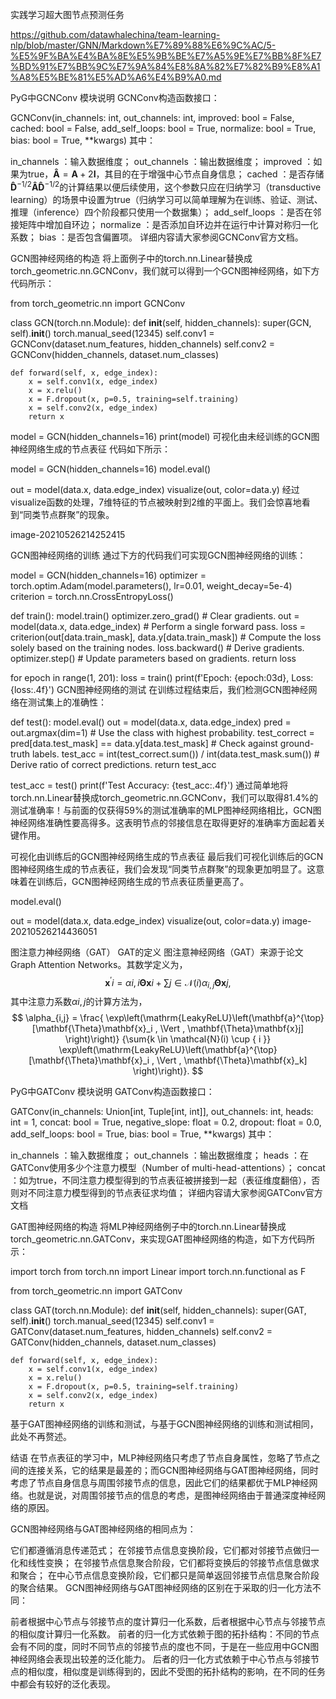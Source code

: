 实践学习超大图节点预测任务

https://github.com/datawhalechina/team-learning-nlp/blob/master/GNN/Markdown%E7%89%88%E6%9C%AC/5-%E5%9F%BA%E4%BA%8E%E5%9B%BE%E7%A5%9E%E7%BB%8F%E7%BD%91%E7%BB%9C%E7%9A%84%E8%8A%82%E7%82%B9%E8%A1%A8%E5%BE%81%E5%AD%A6%E4%B9%A0.md


PyG中GCNConv 模块说明
GCNConv构造函数接口：

GCNConv(in_channels: int, out_channels: int, improved: bool = False, cached: bool = False, add_self_loops: bool = True, normalize: bool = True, bias: bool = True, **kwargs)
其中：

in_channels ：输入数据维度；
out_channels ：输出数据维度；
improved ：如果为true，$\mathbf{\hat{A}} = \mathbf{A} + 2\mathbf{I}$，其目的在于增强中心节点自身信息；
cached ：是否存储$\mathbf{\hat{D}}^{-1/2} \mathbf{\hat{A}} \mathbf{\hat{D}}^{-1/2}$的计算结果以便后续使用，这个参数只应在归纳学习（transductive learning）的场景中设置为true（归纳学习可以简单理解为在训练、验证、测试、推理（inference）四个阶段都只使用一个数据集）；
add_self_loops ：是否在邻接矩阵中增加自环边；
normalize ：是否添加自环边并在运行中计算对称归一化系数；
bias ：是否包含偏置项。
详细内容请大家参阅GCNConv官方文档。

GCN图神经网络的构造
将上面例子中的torch.nn.Linear替换成torch_geometric.nn.GCNConv，我们就可以得到一个GCN图神经网络，如下方代码所示：

from torch_geometric.nn import GCNConv

class GCN(torch.nn.Module):
    def __init__(self, hidden_channels):
        super(GCN, self).__init__()
        torch.manual_seed(12345)
        self.conv1 = GCNConv(dataset.num_features, hidden_channels)
        self.conv2 = GCNConv(hidden_channels, dataset.num_classes)

    def forward(self, x, edge_index):
        x = self.conv1(x, edge_index)
        x = x.relu()
        x = F.dropout(x, p=0.5, training=self.training)
        x = self.conv2(x, edge_index)
        return x

model = GCN(hidden_channels=16)
print(model)
可视化由未经训练的GCN图神经网络生成的节点表征
代码如下所示：

model = GCN(hidden_channels=16)
model.eval()

out = model(data.x, data.edge_index)
visualize(out, color=data.y)
经过visualize函数的处理，7维特征的节点被映射到2维的平面上。我们会惊喜地看到“同类节点群聚”的现象。

image-20210526214252415

GCN图神经网络的训练
通过下方的代码我们可实现GCN图神经网络的训练：

model = GCN(hidden_channels=16)
optimizer = torch.optim.Adam(model.parameters(), lr=0.01, weight_decay=5e-4)
criterion = torch.nn.CrossEntropyLoss()

def train():
      model.train()
      optimizer.zero_grad()  # Clear gradients.
      out = model(data.x, data.edge_index)  # Perform a single forward pass.
      loss = criterion(out[data.train_mask], data.y[data.train_mask])  # Compute the loss solely based on the training nodes.
      loss.backward()  # Derive gradients.
      optimizer.step()  # Update parameters based on gradients.
      return loss

for epoch in range(1, 201):
    loss = train()
    print(f'Epoch: {epoch:03d}, Loss: {loss:.4f}')
GCN图神经网络的测试
在训练过程结束后，我们检测GCN图神经网络在测试集上的准确性：

def test():
      model.eval()
      out = model(data.x, data.edge_index)
      pred = out.argmax(dim=1)  # Use the class with highest probability.
      test_correct = pred[data.test_mask] == data.y[data.test_mask]  # Check against ground-truth labels.
      test_acc = int(test_correct.sum()) / int(data.test_mask.sum())  # Derive ratio of correct predictions.
      return test_acc

test_acc = test()
print(f'Test Accuracy: {test_acc:.4f}')
通过简单地将torch.nn.Linear替换成torch_geometric.nn.GCNConv，我们可以取得81.4%的测试准确率！与前面的仅获得59%的测试准确率的MLP图神经网络相比，GCN图神经网络准确性要高得多。这表明节点的邻接信息在取得更好的准确率方面起着关键作用。

可视化由训练后的GCN图神经网络生成的节点表征
最后我们可视化训练后的GCN图神经网络生成的节点表征，我们会发现“同类节点群聚”的现象更加明显了。这意味着在训练后，GCN图神经网络生成的节点表征质量更高了。

model.eval()

out = model(data.x, data.edge_index)
visualize(out, color=data.y)
image-20210526214436051

图注意力神经网络（GAT）
GAT的定义
图注意神经网络（GAT）来源于论文 Graph Attention Networks。其数学定义为， $$ \mathbf{x}^{\prime}i = \alpha{i,i}\mathbf{\Theta}\mathbf{x}{i} + \sum{j \in \mathcal{N}(i)} \alpha_{i,j}\mathbf{\Theta}\mathbf{x}{j}, $$ 其中注意力系数$\alpha{i,j}$的计算方法为， $$ \alpha_{i,j} = \frac{ \exp\left(\mathrm{LeakyReLU}\left(\mathbf{a}^{\top} [\mathbf{\Theta}\mathbf{x}_i , \Vert , \mathbf{\Theta}\mathbf{x}j] \right)\right)} {\sum{k \in \mathcal{N}(i) \cup { i }} \exp\left(\mathrm{LeakyReLU}\left(\mathbf{a}^{\top} [\mathbf{\Theta}\mathbf{x}_i , \Vert , \mathbf{\Theta}\mathbf{x}_k] \right)\right)}. $$

PyG中GATConv 模块说明
GATConv构造函数接口：

GATConv(in_channels: Union[int, Tuple[int, int]], out_channels: int, heads: int = 1, concat: bool = True, negative_slope: float = 0.2, dropout: float = 0.0, add_self_loops: bool = True, bias: bool = True, **kwargs)
其中：

in_channels ：输入数据维度；
out_channels ：输出数据维度；
heads ：在GATConv使用多少个注意力模型（Number of multi-head-attentions）；
concat ：如为true，不同注意力模型得到的节点表征被拼接到一起（表征维度翻倍），否则对不同注意力模型得到的节点表征求均值；
详细内容请大家参阅GATConv官方文档

GAT图神经网络的构造
将MLP神经网络例子中的torch.nn.Linear替换成torch_geometric.nn.GATConv，来实现GAT图神经网络的构造，如下方代码所示：

import torch
from torch.nn import Linear
import torch.nn.functional as F

from torch_geometric.nn import GATConv

class GAT(torch.nn.Module):
    def __init__(self, hidden_channels):
        super(GAT, self).__init__()
        torch.manual_seed(12345)
        self.conv1 = GATConv(dataset.num_features, hidden_channels)
        self.conv2 = GATConv(hidden_channels, dataset.num_classes)

    def forward(self, x, edge_index):
        x = self.conv1(x, edge_index)
        x = x.relu()
        x = F.dropout(x, p=0.5, training=self.training)
        x = self.conv2(x, edge_index)
        return x
基于GAT图神经网络的训练和测试，与基于GCN图神经网络的训练和测试相同，此处不再赘述。

结语
在节点表征的学习中，MLP神经网络只考虑了节点自身属性，忽略了节点之间的连接关系，它的结果是最差的；而GCN图神经网络与GAT图神经网络，同时考虑了节点自身信息与周围邻接节点的信息，因此它们的结果都优于MLP神经网络。也就是说，对周围邻接节点的信息的考虑，是图神经网络由于普通深度神经网络的原因。

GCN图神经网络与GAT图神经网络的相同点为：

它们都遵循消息传递范式；
在邻接节点信息变换阶段，它们都对邻接节点做归一化和线性变换；
在邻接节点信息聚合阶段，它们都将变换后的邻接节点信息做求和聚合；
在中心节点信息变换阶段，它们都只是简单返回邻接节点信息聚合阶段的聚合结果。
GCN图神经网络与GAT图神经网络的区别在于采取的归一化方法不同：

前者根据中心节点与邻接节点的度计算归一化系数，后者根据中心节点与邻接节点的相似度计算归一化系数。
前者的归一化方式依赖于图的拓扑结构：不同的节点会有不同的度，同时不同节点的邻接节点的度也不同，于是在一些应用中GCN图神经网络会表现出较差的泛化能力。
后者的归一化方式依赖于中心节点与邻接节点的相似度，相似度是训练得到的，因此不受图的拓扑结构的影响，在不同的任务中都会有较好的泛化表现。
